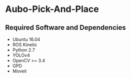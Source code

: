 # Aubo-Pick-And-Place


## Required Software and Dependencies

- Ubuntu 16.04
- ROS Kinetic
- Python 2.7
- YOLOv4
- OpenCV >= 3.4
- GPD 
- Moveit



